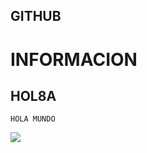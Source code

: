 ## GITHUB
# INFORMACION
## HOL8A 
```
HOLA MUNDO
````
![](https://github.com/FANDINO7/GITHUB/commit/4fed97e72caee111ccba1214f4392629117d8c92])
